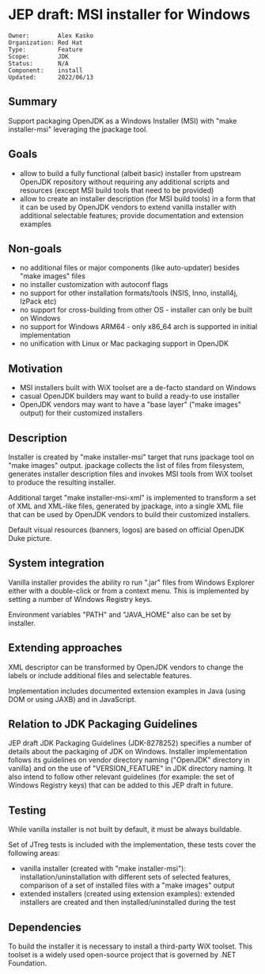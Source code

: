 JEP draft: MSI installer for Windows
====================================

    Owner:	      Alex Kasko
    Organization: Red Hat
    Type:         Feature
    Scope:	      JDK
    Status:	      N/A
    Component:    install
    Updated:      2022/06/13
 
Summary
-------

Support packaging OpenJDK as a Windows Installer (MSI) with "make installer-msi" leveraging the jpackage tool.
 
Goals
-----
 
 - allow to build a fully functional (albeit basic) installer from upstream OpenJDK repository without requiring
 any additional scripts and resources (except MSI build tools that need to be provided)
 - allow to create an installer description (for MSI build tools) in a form that it can be used by
 OpenJDK vendors to extend vanilla installer with additional selectable features; provide documentation
 and extension examples
 
Non-goals
---------
 
 - no additional files or major components (like auto-updater) besides "make images" files
 - no installer customization with autoconf flags
 - no support for other installation formats/tools (NSIS, Inno, install4j, IzPack etc)
 - no support for cross-building from other OS - installer can only be built on Windows
 - no support for Windows ARM64 - only x86_64 arch is supported in initial implementation
 - no unification with Linux or Mac packaging support in OpenJDK
 
Motivation
----------
 
 - MSI installers built with WiX toolset are a de-facto standard on Windows
 - casual OpenJDK builders may want to build a ready-to use installer
 - OpenJDK vendors may want to have a "base layer" ("make images" output) for their customized installers
 
Description
-----------
 
Installer is created by "make installer-msi" target that runs jpackage tool on "make images" output.
jpackage collects the list of files from filesystem, generates installer description files
and invokes MSI tools from WiX toolset to produce the resulting installer.

Additional target "make installer-msi-xml" is implemented to transform a set of XML and XML-like files, generated by jpackage,
into a single XML file that can be used by OpenJDK vendors to build their customized installers.

Default visual resources (banners, logos) are based on official OpenJDK Duke picture.

System integration
------------------

Vanilla installer provides the ability ro run ".jar" files from Windows Explorer either with a double-click or
from a context menu. This is implemented by setting a number of Windows Registry keys.

Environment variables "PATH" and "JAVA_HOME" also can be set by installer.
 
Extending approaches
--------------------

XML descriptor can be transformed by OpenJDK vendors to change the labels or
include additional files and selectable features.
 
Implementation includes documented extension examples in Java (using DOM or using JAXB) and in JavaScript.

Relation to JDK Packaging Guidelines
------------------------------------

JEP draft JDK Packaging Guidelines (JDK-8278252) specifies a number of details about the packaging of JDK
on Windows. Installer implementation follows its guidelines on vendor directory naming ("OpenJDK" directory in vanilla)
and on the use of "VERSION_FEATURE" in JDK directory naming. It also intend to follow other relevant guidelines
(for example: the set of Windows Registry keys) that can be added to this JEP draft in future.
 
Testing
-------
 
While vanilla installer is not built by default, it must be always buildable.

Set of JTreg tests is included with the implementation, these tests cover the following areas:
 
 - vanilla installer (created with "make installer-msi"): installation/uninstallation with different
 sets of selected features, comparison of a set of installed files with a "make images" output
 - extended installers (created using extension examples): extended installers are created and then
 installed/uninstalled during the test
 
Dependencies
------------
 
To build the installer it is necessary to install a third-party WiX toolset.
This toolset is a widely used open-source project that is governed by .NET Foundation.
